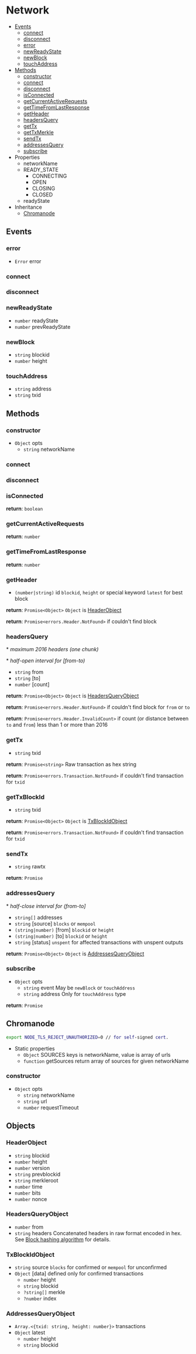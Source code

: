 # Network

  * [Events](#events)
    * [connect](#connect)
    * [disconnect](#disconnect)
    * [error](#error)
    * [newReadyState](#newreadystate)
    * [newBlock](#newblock)
    * [touchAddress](#touchaddress)
  * [Methods](#methods)
    * [constructor](#constructor)
    * [connect](#connect)
    * [disconnect](#disconnect)
    * [isConnected](#isconnected)
    * [getCurrentActiveRequests](#getcurrentactiverequests)
    * [getTimeFromLastResponse](#gettimefromlastresponse)
    * [getHeader](#getheader)
    * [headersQuery](#headersquery)
    * [getTx](#gettx)
    * [getTxMerkle](#gettxmerkle)
    * [sendTx](#sendtx)
    * [addressesQuery](#addressesquery)
    * [subscribe](#subscribe)
  * Properties
    * networkName
    * READY_STATE
      * CONNECTING
      * OPEN
      * CLOSING
      * CLOSED
    * readyState
  * Inheritance
    * [Chromanode](#chromanode)

## Events

### error

  * `Error` error

### connect

### disconnect

### newReadyState

  * `number` readyState
  * `number` prevReadyState

### newBlock

  * `string` blockid
  * `number` height

### touchAddress

  * `string` address
  * `string` txid

## Methods

### constructor

  * `Object` opts
    * `string` networkName

### connect

### disconnect

### isConnected

**return**: `boolean`

### getCurrentActiveRequests

**return**: `number`

### getTimeFromLastResponse

**return**: `number`

### getHeader

  * `(number|string)` id `blockid`, `height` or special keyword `latest` for best block

**return**: `Promise<Object>` `Object` is [HeaderObject](#headerobject)

**return**: `Promise<errors.Header.NotFound>` if couldn't find block

### headersQuery

  \* *maximum 2016 headers (one chunk)*

  \* *half-open interval for [from-to)*

  * `string` from
  * `string` [to]
  * `number` [count]

**return**: `Promise<Object>` `Object` is [HeadersQueryObject](#headersqueryobject)

**return**: `Promise<errors.Header.NotFound>` if couldn't find block for `from` or `to`

**return**: `Promise<errors.Header.InvalidCount>` if count (or distance between `to` and `from`) less than 1 or more than 2016

### getTx

  * `string` txid

**return**: `Promise<string>` Raw transaction as hex string

**return**: `Promise<errors.Transaction.NotFound>` if couldn't find transaction for `txid`

### getTxBlockId

  * `string` txid

**return**: `Promise<Object>` `Object` is [TxBlockIdObject](#txblockidobject)

**return**: `Promise<errors.Transaction.NotFound>` if couldn't find transaction for `txid`

### sendTx

  * `string` rawtx

**return**: `Promise`

### addressesQuery

  \* *half-close interval for (from-to]*

  * `string[]` addresses
  * `string` [source] `blocks` or `mempool`
  * `(string|number)` [from] `blockid` or `height`
  * `(string|number)` [to] `blockid` or `height`
  * `string` [status] `unspent` for affected transactions with unspent outputs

**return**: `Promise<Object>` `Object` is [AddressesQueryObject](#addressesqueryobject)

### subscribe

  * `Object` opts
    * `string` event May be `newBlock` or `touchAddress`
    * `string` address Only for `touchAddress` type

**return**: `Promise`

## Chromanode

```bash
export NODE_TLS_REJECT_UNAUTHORIZED=0 // for self-signed cert.
```

  * Static properties
    * `Object` SOURCES keys is networkName, value is array of urls
    * `function` getSources return array of sources for given networkName

### constructor

  * `Object` opts
    * `string` networkName
    * `string` url
    * `number` requestTimeout

## Objects

### HeaderObject

  * `string` blockid
  * `number` height
  * `number` version
  * `string` prevblockid
  * `string` merkleroot
  * `number` time
  * `number` bits
  * `number` nonce

### HeadersQueryObject

  * `number` from
  * `string` headers Concatenated headers in raw format encoded in hex. See [Block hashing algorithm](https://en.bitcoin.it/wiki/Block_hashing_algorithm) for details.

### TxBlockIdObject

  * `string` source `blocks` for confirmed or `mempool` for unconfirmed
  * `Object` [data] defined only for confirmed transactions
    * `number` height
    * `string` blockid
    * `?string[]` merkle
    * `?number` index

### AddressesQueryObject

  * `Array.<{txid: string, height: number}>` transactions
  * `Object` latest
    * `number` height
    * `string` blockid
